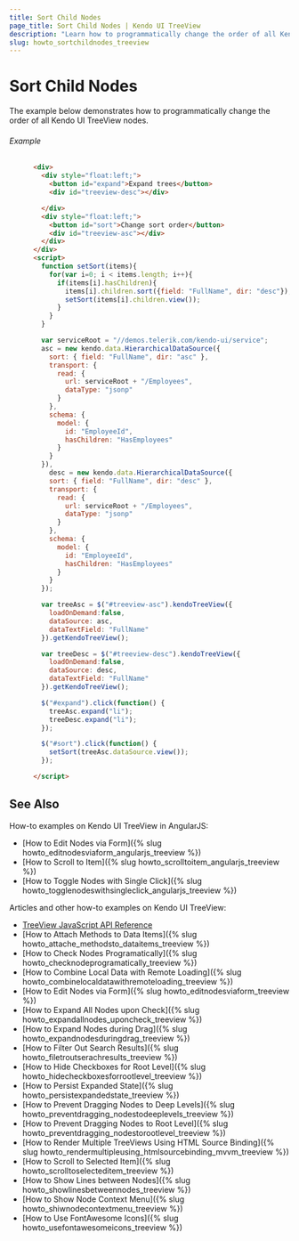 ```yaml
---
title: Sort Child Nodes
page_title: Sort Child Nodes | Kendo UI TreeView
description: "Learn how to programmatically change the order of all Kendo UI TreeView nodes."
slug: howto_sortchildnodes_treeview
---
```


# Sort Child Nodes

The example below demonstrates how to programmatically change the order of all Kendo UI TreeView nodes.

###### Example

```html
      <div>
        <div style="float:left;">
          <button id="expand">Expand trees</button>
          <div id="treeview-desc"></div>

        </div>
        <div style="float:left;">
          <button id="sort">Change sort order</button>
          <div id="treeview-asc"></div>
        </div>
      </div>
      <script>
        function setSort(items){
          for(var i=0; i < items.length; i++){
            if(items[i].hasChildren){
              items[i].children.sort({field: "FullName", dir: "desc"});
              setSort(items[i].children.view());
            }
          }
        }

        var serviceRoot = "//demos.telerik.com/kendo-ui/service";
        asc = new kendo.data.HierarchicalDataSource({
          sort: { field: "FullName", dir: "asc" },
          transport: {
            read: {
              url: serviceRoot + "/Employees",
              dataType: "jsonp"
            }
          },
          schema: {
            model: {
              id: "EmployeeId",
              hasChildren: "HasEmployees"
            }
          }
        }),
          desc = new kendo.data.HierarchicalDataSource({
          sort: { field: "FullName", dir: "desc" },
          transport: {
            read: {
              url: serviceRoot + "/Employees",
              dataType: "jsonp"
            }
          },
          schema: {
            model: {
              id: "EmployeeId",
              hasChildren: "HasEmployees"
            }
          }
        });

        var treeAsc = $("#treeview-asc").kendoTreeView({
          loadOnDemand:false,
          dataSource: asc,
          dataTextField: "FullName"
        }).getKendoTreeView();

        var treeDesc = $("#treeview-desc").kendoTreeView({
          loadOnDemand:false,
          dataSource: desc,
          dataTextField: "FullName"
        }).getKendoTreeView();

        $("#expand").click(function() {
          treeAsc.expand("li");
          treeDesc.expand("li");
        });

        $("#sort").click(function() {
          setSort(treeAsc.dataSource.view());
        });

      </script>
```

## See Also

How-to examples on Kendo UI TreeView in AngularJS:

* [How to Edit Nodes via Form]({% slug howto_editnodesviaform_angularjs_treeview %})
* [How to Scroll to Item]({% slug howto_scrolltoitem_angularjs_treeview %})
* [How to Toggle Nodes with Single Click]({% slug howto_togglenodeswithsingleclick_angularjs_treeview %})

Articles and other how-to examples on Kendo UI TreeView:

* [TreeView JavaScript API Reference](/api/javascript/ui/treeview)
* [How to Attach Methods to Data Items]({% slug howto_attache_methodsto_dataitems_treeview %})
* [How to Check Nodes Programatically]({% slug howto_checknodeprogramatically_treeview %})
* [How to Combine Local Data with Remote Loading]({% slug howto_combinelocaldatawithremoteloading_treeview %})
* [How to Edit Nodes via Form]({% slug howto_editnodesviaform_treeview %})
* [How to Expand All Nodes upon Check]({% slug howto_expandallnodes_uponcheck_treeview %})
* [How to Expand Nodes during Drag]({% slug howto_expandnodesduringdrag_treeview %})
* [How to Filter Out Search Results]({% slug howto_filetroutserachresults_treeview %})
* [How to Hide Checkboxes for Root Level]({% slug howto_hidecheckboxesforrootlevel_treeview %})
* [How to Persist Expanded State]({% slug howto_persistexpandedstate_treeview %})
* [How to Prevent Dragging Nodes to Deep Levels]({% slug howto_preventdragging_nodestodeeplevels_treeview %})
* [How to Prevent Dragging Nodes to Root Level]({% slug howto_preventdragging_nodestorootlevel_treeview %})
* [How to Render Multiple TreeViews Using HTML Source Binding]({% slug howto_rendermultipleusing_htmlsourcebinding_mvvm_treeview %})
* [How to Scroll to Selected Item]({% slug howto_scrolltoselecteditem_treeview %})
* [How to Show Lines between Nodes]({% slug howto_showlinesbetweennodes_treeview %})
* [How to Show Node Context Menu]({% slug howto_shiwnodecontextmenu_treeview %})
* [How to Use FontAwesome Icons]({% slug howto_usefontawesomeicons_treeview %})
